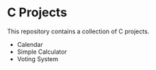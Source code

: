 # C Projects

This repository contains a collection of C projects.

- Calendar
- Simple Calculator
- Voting System
